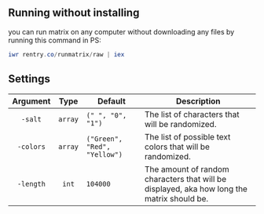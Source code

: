 ## Running without installing
you can run matrix on any computer without downloading any files by running
this command in PS:
```powershell
iwr rentry.co/runmatrix/raw | iex
```

## Settings
| Argument | Type | Default | Description |
| :------: | :--: | ------- | ----------- |
| `-salt` | `array` | `(" ", "0", "1")` | The list of characters that will be randomized. |
| `-colors` | `array` | `("Green", "Red", "Yellow")` | The list of possible text colors that will be randomized. |
| `-length` | `int` | `104000` | The amount of random characters that will be displayed, aka how long the matrix should be. |
